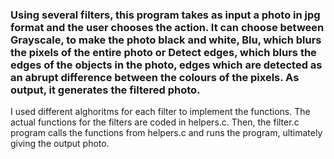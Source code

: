 ### Using several filters, this program takes as input a photo in jpg format and the user chooses the action. It can choose between Grayscale, to make the photo black and white, Blu, which blurs the pixels of the entire photo or Detect edges, which blurs the edges of the objects in the photo, edges which are detected as an abrupt difference between the colours of the pixels. As output, it generates the filtered photo.

I used different alghoritms for each filter to implement the functions.
The actual functions for the filters are coded in helpers.c. Then, the filter.c program calls the functions from helpers.c and runs the program, ultimately giving the output photo.
